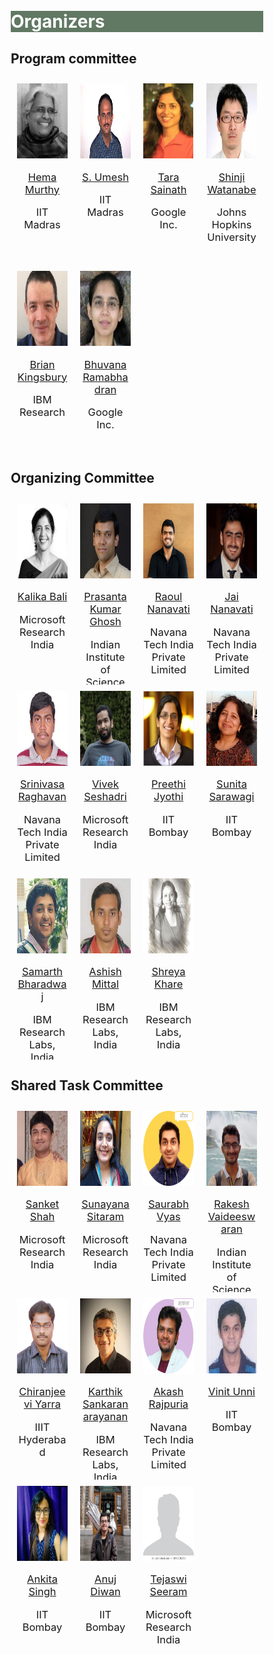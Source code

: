 <style>
* {
  box-sizing: border-box;
}

/* Create four equal columns that floats next to each other */
.column {
  float: left;
  width: 25%;
  padding: 10px;
  height: 300px; /* Should be removed. Only for demonstration */
}

/* Clear floats after the columns */
.row:after {
  content: "";
  display: table;
  clear: both;
}
</style>


<br>
<br>
<div class="widewrapper pagetitle">
  <div class="container" style="background-color:#617863">
    <h1 style="color:white;">Organizers</h1>
  </div>
</div>
<h2> Program committee </h2>


<div class="container">
    <div class="row">
        <div class="column">
            <img style="height: 120px; width:auto"  src="./assets/img/persons/hema_murthy.jpg">
            <p style="font-size:16.5px;text-align:center"><a href="https://www.cse.iitm.ac.in/~hema/">Hema Murthy</a></p>
            <p style="font-size:16.5px;text-align:center">IIT Madras</p>
        </div>
        <div class="column">
            <img style="height: 120px; width:auto"  src="./assets/img/persons/s_umesh.jpg">
            <p style="font-size:16.5px;text-align:center"><a href="http://www.ee.iitm.ac.in/~umeshs/">S. Umesh</a></p>
            <p style="font-size:16.5px;text-align:center">IIT Madras</p>
        </div>
        <div class="column">
            <img style="height: 120px; width:auto"  src="./assets/img/persons/tara_sainath.jpg">
            <p style="font-size:16.5px;text-align:center"><a href="https://research.google/people/TaraSainath/">Tara Sainath</a></p>
            <p style="font-size:16.5px;text-align:center">Google Inc.</p>
        </div>
        <div class="column">
            <img style="height: 120px; width:auto"  src="./assets/img/persons/shinji_watanabe.jpg">
            <p style="font-size:16.5px;text-align:center"><a href="https://www.clsp.jhu.edu/faculty/shinji-watanabe/">Shinji Watanabe</a></p>
            <p style="font-size:16.5px;text-align:center">Johns Hopkins University</p>
        </div>
        <div class="column">
            <img style="height: 120px; width:auto"  src="./assets/img/persons/brian_kingsbury.jpg">
            <p style="font-size:16.5px;text-align:center"><a href="https://researcher.watson.ibm.com/researcher/view.php?person=us-bedk">Brian Kingsbury</a></p>
            <p style="font-size:16.5px;text-align:center">IBM Research</p>
        </div>
        <div class="column">
            <img style="height: 120px; width:auto"  src="./assets/img/persons/bhuvana_ramabhadran.jpg">
            <p style="font-size:16.5px;text-align:center"><a href="https://sites.google.com/site/thebhuv/">Bhuvana Ramabhadran</a></p>
            <p style="font-size:16.5px;text-align:center">Google Inc.</p>
        </div>
    </div>
</div>



<h2> Organizing Committee </h2> 




<div class="container">
    <div class="row">
        <div class="column">
            <img style="height: 120px; width:auto"  src="./assets/img/persons/kalika_bali.jpg">
            <p style="font-size:16.5px;text-align:center"><a href="https://www.microsoft.com/en-us/research/people/kalikab/">Kalika Bali</a></p>
            <p style="font-size:16.5px;text-align:center">Microsoft Research India</p>
        </div>
        <div class="column">
            <img style="height: 120px; width:auto"  src="./assets/img/persons/prasanta_ghosh.jpg">
            <p style="font-size:16.5px;text-align:center"><a href="http://www.ee.iisc.ac.in/people/faculty/prasantg/">Prasanta Kumar Ghosh</a></p>
            <p style="font-size:16.5px;text-align:center">Indian Institute of Science (IISc)</p>
        </div>
        <div class="column">
            <img style="height: 120px; width:auto"  src="./assets/img/persons/raoul_nanavati.jpg">
            <p style="font-size:16.5px;text-align:center"><a href="https://www.linkedin.com/in/raoul-n-39403b1a/">Raoul Nanavati</a></p>
            <p style="font-size:16.5px;text-align:center">Navana Tech India Private Limited</p>
        </div>
        <div class="column">
            <img style="height: 120px; width:auto"  src="./assets/img/persons/jai_nanavati.jpg">
            <p style="font-size:16.5px;text-align:center"><a href="https://www.linkedin.com/in/jai-nanavati-4ab22064/?originalSubdomain=in">Jai Nanavati</a></p>
            <p style="font-size:16.5px;text-align:center">Navana Tech India Private Limited</p>
        </div>
        <div class="column">
            <img style="height: 120px; width:auto"  src="./assets/img/persons/srinivasa_raghavan.jpg">
            <p style="font-size:16.5px;text-align:center"><a href="https://www.linkedin.com/in/srinivasa-raghavan-k-m-02455547/?originalSubdomain=in">Srinivasa Raghavan</a></p>
            <p style="font-size:16.5px;text-align:center">Navana Tech India Private Limited</p>
        </div>
        <div class="column">
            <img style="height: 120px; width:auto"  src="./assets/img/persons/vivek_seshadri.jpg">
            <p style="font-size:16.5px;text-align:center"><a href="https://www.microsoft.com/en-us/research/people/visesha/">Vivek Seshadri</a></p>
            <p style="font-size:16.5px;text-align:center">Microsoft Research India</p>
        </div>
        <div class="column">
            <img style="height: 120px; width:auto"  src="./assets/img/persons/preethi_jyothi.png">
            <p style="font-size:16.5px;text-align:center"><a href="https://www.cse.iitb.ac.in/~pjyothi/">Preethi Jyothi</a></p>
            <p style="font-size:16.5px;text-align:center">IIT Bombay</p>
        </div>
        <div class="column">
            <img style="height: 120px; width:auto"  src="./assets/img/persons/sunita_sarawagi.png">
            <p style="font-size:16.5px;text-align:center"><a href="https://www.cse.iitb.ac.in/~sunita/">Sunita Sarawagi</a></p>
            <p style="font-size:16.5px;text-align:center">IIT Bombay</p>
        </div>
        <div class="column">
            <img style="height: 120px; width:auto"  src="./assets/img/persons/samarth_bharadwaj.jpg">
            <p style="font-size:16.5px;text-align:center"><a href="https://researcher.watson.ibm.com/researcher/view.php?person=in-samarth.b">Samarth Bharadwaj</a></p>
            <p style="font-size:16.5px;text-align:center">IBM Research Labs, India</p>
        </div>
        <div class="column">
            <img style="height: 120px; width:auto"  src="./assets/img/persons/ashish_mittal.jpg">
            <p style="font-size:16.5px;text-align:center"><a href="https://researcher.watson.ibm.com/researcher/view.php?person=in-arakeshk">Ashish Mittal</a></p>
            <p style="font-size:16.5px;text-align:center">IBM Research Labs, India</p>
        </div>
        <div class="column">
            <img style="height: 120px; width:auto"  src="./assets/img/persons/shreya_khare.jpg">
            <p style="font-size:16.5px;text-align:center"><a href="https://www.linkedin.com/in/shreya-khare-52b23718/?originalSubdomain=in">Shreya Khare</a></p>
            <p style="font-size:16.5px;text-align:center">IBM Research Labs, India</p>
        </div>
    </div>
</div>

<h2>Shared Task Committee</h2>


<div class="container">
    <div class="row">
        <div class="column">
            <img style="height: 120px; width:auto"  src="./assets/img/persons/sanket_shah.JPG">
            <p style="font-size:16.5px;text-align:center"><a href="https://sanket0211.github.io/">Sanket Shah</a></p>
            <p style="font-size:16.5px;text-align:center">Microsoft Research India</p>
        </div>
        <div class="column">
            <img style="height: 120px; width:auto"  src="./assets/img/persons/sunayana_sitaram.png">
            <p style="font-size:16.5px;text-align:center"><a href="https://www.microsoft.com/en-us/research/people/susitara/">Sunayana Sitaram</a></p>
            <p style="font-size:16.5px;text-align:center">Microsoft Research India</p>
        </div>
        <div class="column">
            <img style="height: 120px; width:auto"  src="./assets/img/persons/saurabh_vyas.png">
            <p style="font-size:16.5px;text-align:center"><a href="">Saurabh Vyas</a></p>
            <p style="font-size:16.5px;text-align:center">Navana Tech India Private Limited</p>
        </div>
        <div class="column">
            <img style="height: 120px; width:auto"  src="./assets/img/persons/rakesh_vaideeswaran.jpg">
            <p style="font-size:16.5px;text-align:center"><a href="">Rakesh Vaideeswaran</a></p>
            <p style="font-size:16.5px;text-align:center">Indian Institute of Science (IISc)</p>
        </div>
        <div class="column">
            <img style="height: 120px; width:auto"  src="./assets/img/persons/chiranjeevi_yarra.jpg">
            <p style="font-size:16.5px;text-align:center"><a href="">Chiranjeevi Yarra</a></p>
            <p style="font-size:16.5px;text-align:center">IIIT Hyderabad</p>
        </div>
        <div class="column">
            <img style="height: 120px; width:auto"  src="./assets/img/persons/karthik_sankaranarayanan.jpg">
            <p style="font-size:16.5px;text-align:center"><a href="">Karthik Sankaranarayanan</a></p>
            <p style="font-size:16.5px;text-align:center">IBM Research Labs, India</p>
        </div>
        <div class="column">
            <img style="height: 120px; width:auto"  src="./assets/img/persons/akash_rajpuria.png">
            <p style="font-size:16.5px;text-align:center"><a href="">Akash Rajpuria</a></p>
            <p style="font-size:16.5px;text-align:center">Navana Tech India Private Limited</p>
        </div>
        <div class="column">
            <img style="height: 120px; width:auto"  src="./assets/img/persons/vinit_unni.jpg">
            <p style="font-size:16.5px;text-align:center"><a href="">Vinit Unni</a></p>
            <p style="font-size:16.5px;text-align:center">IIT Bombay</p>
        </div>
        <div class="column">
            <img style="height: 120px; width:auto"  src="./assets/img/persons/ankita_singh.jpg">
            <p style="font-size:16.5px;text-align:center"><a href="">Ankita Singh</a></p>
            <p style="font-size:16.5px;text-align:center">IIT Bombay</p>
        </div>
        <div class="column">
            <img style="height: 120px; width:auto"  src="./assets/img/persons/anuj_diwan.jpg">
            <p style="font-size:16.5px;text-align:center"><a href="https://ajd12342.github.io/">Anuj Diwan</a></p>
            <p style="font-size:16.5px;text-align:center">IIT Bombay</p>
        </div>
        <div class="column">
            <img style="height: 120px; width:auto"  src="./assets/img/persons/placeholder.jpg">
            <p style="font-size:16.5px;text-align:center"><a href="">Tejaswi Seeram</a></p>
            <p style="font-size:16.5px;text-align:center">Microsoft Research India</p>
        </div>
    </div>
</div>






